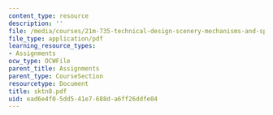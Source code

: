 ```yaml
---
content_type: resource
description: ''
file: /media/courses/21m-735-technical-design-scenery-mechanisms-and-special-effects-spring-2004/ead6e4f05dd541e7688da6ff26ddfe04_sktn8.pdf
file_type: application/pdf
learning_resource_types:
- Assignments
ocw_type: OCWFile
parent_title: Assignments
parent_type: CourseSection
resourcetype: Document
title: sktn8.pdf
uid: ead6e4f0-5dd5-41e7-688d-a6ff26ddfe04
---
```

